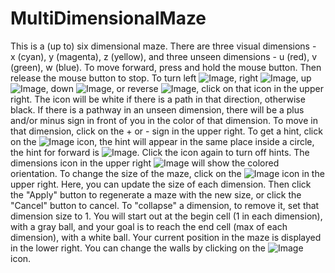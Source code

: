 # MultiDimensionalMaze
This is a (up to) six dimensional maze. There are three visual dimensions -<br/>
     x (cyan), y (magenta), z (yellow), and three unseen dimensions -
     u (red), v (green), w (blue).
To move forward, press and hold the mouse button. Then release the mouse button to stop.
To turn left ![Image](Icon-pictures.png "icon"), right ![Image](Icon-pictures.png "icon"), up ![Image](Icon-pictures.png "icon"), down ![Image](Icon-pictures.png "icon"), or reverse ![Image](Icon-pictures.png "icon"), click on that icon in
     the upper right. The icon will be white if there is a path in that direction,
     otherwise black.
If there is a pathway in an unseen dimension, there will be a plus and/or
     minus sign in front of you in the color of that dimension. To move in that
     dimension, click on the + or - sign in the upper right.
To get a hint, click on the ![Image](Icon-pictures.png "icon") icon, the hint will appear in the same place inside
     a circle, the hint for forward is ![Image](Icon-pictures.png "icon"). Click the icon again to turn off hints.
The dimensions icon in the upper right ![Image](Icon-pictures.png "icon") will show the colored orientation.
To change the size of the maze, click on the ![Image](Icon-pictures.png "icon") icon in the upper right. Here,
     you can update the size of each dimension.
Then click the "Apply" button to regenerate a maze with the new size, or click
     the "Cancel" button to cancel.
To "collapse" a dimension, to remove it, set that dimension size to 1.
You will start out at the begin cell (1 in each dimension), with a gray ball, and your goal is to reach
     the end cell (max of each dimension), with a white ball.
Your current position in the maze is displayed in the lower right.
You can change the walls by clicking on the ![Image](Icon-pictures.png "icon") icon.
